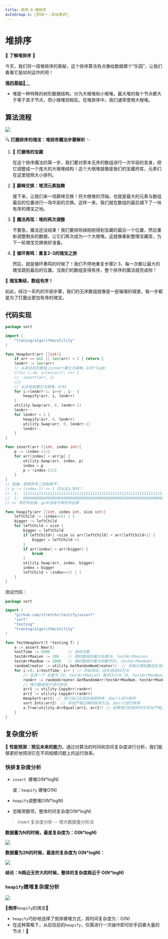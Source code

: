 ```yaml
---
title: 排序-6-堆排序
autoGroup-1: 🌱阶段一：初出茅庐🌱
---
```


# 堆排序


🎢 **了解堆排序** 🔄

今天，我们将一探堆排序的奥秘，这个排序算法有点像给数据建个“乐园”，让我们看看它是如何运作的吧！

[**堆的基础🏰**：](/algorithm/g1_base_9_heap)

- 堆是一种特殊的树形数据结构，分为大根堆和小根堆。最大堆的每个节点都大于等于其子节点，而小根堆则相反。在堆排序中，我们通常使用大根堆。

## 算法流程



![](/g1_sort_6_heap_sort.assets/heap_sort.drawio.png)

🔍 **打磨排序的瑰宝：堆排序魔法步骤解析** ✨

1. 🏰 **打磨堆的宝藏**

   在这个排序魔法的第一步，我们要对原本无序的数组进行一次华丽的变身，把它调整成一个庞大的大根堆结构！这个大根堆就像是我们的宝藏府库，元素们在这里按照大小排列。

2. 🌟 **巅峰交换：堆顶元素独舞**

   接下来，让我们来一场巅峰交换！将大根堆的顶端，也就是最大的元素与数组最后的位置进行一场华丽的交换。这样一来，我们就在数组的最后铺下了一块有序的瑰宝之地。

3. 🔄 **魔法再现：堆的再次调整**

   不要急，魔法还没结束！我们要排除掉刚刚得到宝藏的最后一个位置，然后重新调整剩余的数据，让它们再次成为一个大根堆。这就像重新整理宝藏库，为下一轮瑰宝交换做好准备。

4. 🔁 **循环奏鸣：重复2-3的瑰宝之旅**

   然后，就是循环奏鸣的时候了！我们不停地重复步骤2-3，每一次都让最大的瑰宝跳到最后的位置。当我们的数组变得有序，整个排序的魔法就完成啦！

🚀 **瑰宝集结，数组有序！**

如此，经过一系列的华丽步骤，我们的无序数组就像是一座璀璨的城堡，每一步都是为了打磨出更加有序的瑰宝。

## 代码实现

```go
package sort

import (
	"traning/algorithm/utility"
)

func HeapSort(arr []int){
	if arr == nil || len(arr) < 2 { return }
	lenArr := len(arr)
	// 从前往后在数组上insert建立大根堆，O(N*logN)
	//for i:=0; i<len(arr); i++ {
	//	insert(arr, i)
	//}
	// 从后往前建立大根堆，O(N)
	for i:=lenArr-1; i>=0 ; i-- {
		heapify(arr, i, lenArr)
	}
	utility.Swap(arr, 0, lenArr-1)
	lenArr--
	for lenArr > 1 {
		heapify(arr, 0, lenArr)
		utility.Swap(arr, 0, lenArr-1)
		lenArr--
	}
}

func insert(arr []int, index int){
	p := (index-1)/2
	for arr[index] > arr[p] {
		utility.Swap(arr, index, p)
		index = p
		p = (index-1)/2
	}
}
// 拓展，原理参考二进制章节：
// p := (index-1) >> 1 可以这么写吗？
// -1:  1111111111111111111111111111111111111111111111111111111111111111
//  1:  0000000000000000000000000000000000000000000000000000000000000001
// >> 带符号右移，go中没有不带符号右移

func heapify(arr []int, index int, size int){
	leftChild := (index<<1) | 1
	bigger := leftChild
	for leftChild < size {
		bigger = leftChild
		if leftChild+1 <size && arr[leftChild] < arr[leftChild+1] {
			bigger = leftChild +1
		}
		if arr[index] > arr[bigger] {
			break
		}
		utility.Swap(arr, index, bigger)
		index = bigger
		leftChild = (index<<1) | 1
	}
}
```

测试代码：

```go
package sort

import (
	"github.com/stretchr/testify/assert"
	"sort"
	"testing"
	"traning/algorithm/utility"
)

func TestHeapSort(t *testing.T) {
	a := assert.New(t)
	testTime := 5000        // 测试次数
	testArrMaxLen := 100    // 随机数组的最大长度[0, testArrMaxLen)
	testArrMaxNum := 1000   // 随机数组中最大的数字[0, testArrMaxNum)
	randomCreator := utility.GetRandomNumCreator()  // 初始化随机数组生成器
	for i:=0; i<testTime; i++ { // 开始测试，总共测试50万次
		// 生成一个 长度为 [0, testArrMaxLen) 数字大小为 [0, testArrMaxNum) 的随机数组
		ranArr := randomCreator.GetRandomArr(testArrMaxNum, testArrMaxLen)
		// 拷贝数组用于进行校验
		arr1 := utility.CopyArr(ranArr)
		arr2 := utility.CopyArr(ranArr)
		HeapSort(arr1) // 我们自己实现的选择排序，对arr1进行排序
		sort.Ints(arr2)  // 系统严格正确的排序方法，对arr2进行排序
		a.True(utility.ArrEqual(arr1, arr2)) // 如果我们的排序的方式与严格正确的排序不一致，则我们的算法失败
	}
}
```

## 复杂度分析

🚀 **性能预测：预见未来的能力**，通过对算法的时间和空间复杂度进行分析，我们能够更好地预测它在不同规模问题上的运行效率。

### 快排复杂度分析

- `insert `建堆O(N*logN)

  或：`heapify` 建堆O(N)

- `heapify`调整堆O(N*logN)

- 忽略常数项，整体时间复杂度O(N*logN)



> insert 复杂度分析 -- 增大数据量分析法

**数据量为N的时候，最差复杂度为：O(N*logN)**

![](/g1_sort_6_heap_sort.assets/heap_sort_complexity.drawio.png)

**数据量为2N的时候，最差的复杂度为 O(N*logN)：**

![](/g1_sort_6_heap_sort.assets/heap_sort_complexity2.drawio.png)



**结论：N趋近无穷大的时候，整体的复杂度趋近于 O(N*logN)**

### `heapify`建堆复杂度分析

![](/g1_sort_6_heap_sort.assets/heap_sort_complexity_heapify.drawio.png)


**🏰倒序**`heapify`的瑰宝🔄

- `heapify`巧妙地选择了倒序建堆方式，其时间复杂度为：O(N)
- 在这种策略下，从后往前的`heapify`，仅需进行一次操作即可妙手回春大量的节点！🌟

